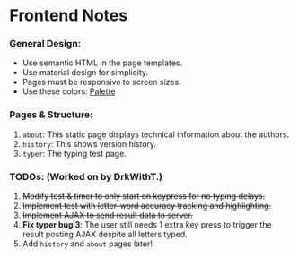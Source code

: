 # Frontend Notes

### General Design:
 - Use semantic HTML in the page templates.
 - Use material design for simplicity.
 - Pages must be responsive to screen sizes.
 - Use these colors: [Palette](https://colorpalettes.net/color-palette-2283/)

### Pages & Structure:
 1. `about`: This static page displays technical information about the authors.
 2. `history`: This shows version history.
 3. `typer`: The typing test page.

### TODOs: (Worked on by DrkWithT.)
 1. ~~Modify test & timer to only start on keypress for no typing delays.~~
 2. ~~Implement test with letter-word accuracy tracking and highlighting.~~
 3. ~~Implement AJAX to send result data to server.~~
 4. **Fix typer bug 3**: The user still needs 1 extra key press to trigger the result posting AJAX despite all letters typed.
 5. Add `history` and `about` pages later!

